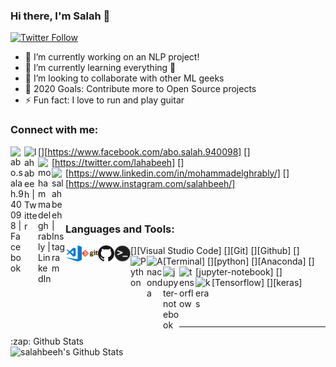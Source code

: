 ### Hi there, I'm Salah 👋


[![Twitter Follow](https://img.shields.io/twitter/follow/codeSTACKr?color=1DA1F2&logo=twitter&style=for-the-badge)](https://twitter.com/intent/follow?original_referer=https%3A%2F%2Fgithub.com%lahabeeh&screen_name=lahabeeh)


- 🔭 I’m currently working on an NLP project!
- 🌱 I’m currently learning everything 🤣
- 👯 I’m looking to collaborate with other ML geeks
- 🥅 2020 Goals: Contribute more to Open Source projects
- ⚡ Fun fact: I love to run and play guitar 


### Connect with me:

[<img align="left" alt="abo.salah.940098 | Facebook" width="22px" src="https://cdn.jsdelivr.net/npm/simple-icons@3.5.0/icons/facebook.svg" />][https://www.facebook.com/abo.salah.940098]
[<img align="left" alt="lahabeeh | Twitter" width="22px" src="https://cdn.jsdelivr.net/npm/simple-icons@v3/icons/twitter.svg" />][https://twitter.com/lahabeeh]
[<img align="left" alt="mohammadelghrably | LinkedIn" width="22px" src="https://cdn.jsdelivr.net/npm/simple-icons@v3/icons/linkedin.svg" />][https://www.linkedin.com/in/mohammadelghrably/]
[<img align="left" alt="salahbeeh | Instagram" width="22px" src="https://cdn.jsdelivr.net/npm/simple-icons@v3/icons/instagram.svg" />][https://www.instagram.com/salahbeeh/]

<br />

### Languages and Tools:

[<img align="left" alt="Visual Studio Code" width="26px" src="https://raw.githubusercontent.com/github/explore/80688e429a7d4ef2fca1e82350fe8e3517d3494d/topics/visual-studio-code/visual-studio-code.png" />][Visual Studio Code]
[<img align="left" alt="Git" width="26px" src="https://raw.githubusercontent.com/github/explore/80688e429a7d4ef2fca1e82350fe8e3517d3494d/topics/git/git.png" />][Git]
[<img align="left" alt="GitHub" width="26px" src="https://raw.githubusercontent.com/github/explore/78df643247d429f6cc873026c0622819ad797942/topics/github/github.png" />][Github]
[<img align="left" alt="Terminal" width="26px" src="https://raw.githubusercontent.com/github/explore/80688e429a7d4ef2fca1e82350fe8e3517d3494d/topics/terminal/terminal.png" />][Terminal]
[<img align="left" alt="Python" width="26px" src="https://www.google.com/url?sa=i&url=https%3A%2F%2Fwww.stickpng.com%2Fimg%2Ficons-logos-emojis%2Ftech-companies%2Fpython-logo&psig=AOvVaw2XjcRyFswFgMjvgc6PpQ59&ust=1597846175491000&source=images&cd=vfe&ved=0CAIQjRxqFwoTCJjytIH3pOsCFQAAAAAdAAAAABAD" />][python]
[<img align="left" alt="Anaconda" width="26px" src="https://www.google.com/url?sa=i&url=https%3A%2F%2Fwww.pngitem.com%2Fmiddle%2FioiwbRx_anaconda-python-icon-hd-png-download%2F&psig=AOvVaw01x9WlgytVIcmBsGcD2A1Y&ust=1597846318265000&source=images&cd=vfe&ved=0CAIQjRxqFwoTCJDm3MT3pOsCFQAAAAAdAAAAABAD" />][Anaconda]
[<img align="left" alt="jupyter-notebook" width="26px" src="https://www.google.com/url?sa=i&url=https%3A%2F%2Fwww.pngitem.com%2Fmiddle%2FioiwJxR_jupyter-notebook-logo-transparent-hd-png-download%2F&psig=AOvVaw3sjFfi-ZqS3qewEI5Nt-dM&ust=1597846396374000&source=images&cd=vfe&ved=0CAIQjRxqFwoTCLiYxer3pOsCFQAAAAAdAAAAABAD" />][jupyter-notebook]
[<img align="left" alt="tensorflow" width="26px" src="https://www.google.com/url?sa=i&url=https%3A%2F%2Far.m.wikipedia.org%2Fwiki%2F%25D9%2585%25D9%2584%25D9%2581%3ATensorflow_logo.svg&psig=AOvVaw1Qq7mvCF7DxXXGvELjyNcT&ust=1597846572270000&source=images&cd=vfe&ved=0CAIQjRxqFwoTCMjwh8P4pOsCFQAAAAAdAAAAABAD" />][Tensorflow]
[<img align="left" alt="keras" width="26px" src="https://www.google.com/url?sa=i&url=https%3A%2F%2Fae.linkedin.com%2Fcompany%2Fkeras&psig=AOvVaw1EIvryCs1TPKIEiTruvumk&ust=1597846648608000&source=images&cd=vfe&ved=0CAIQjRxqFwoTCPDcv-T4pOsCFQAAAAAdAAAAABAD" />][keras]


<br />
<br />

---



<summary>:zap: Github Stats</summary>

<img align="left" alt="salahbeeh's Github Stats" src="https://github-readme-stats.salahbeeh.vercel.app/api?username=salahbeeh&show_icons=true&hide_border=true" />

